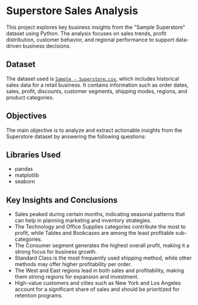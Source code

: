 # Superstore Sales Analysis

This project explores key business insights from the "Sample Superstore" dataset using Python. The analysis focuses on sales trends, profit distribution, customer behavior, and regional performance to support data-driven business decisions.

## Dataset

The dataset used is [`Sample - Superstore.csv`](https://www.kaggle.com/datasets/mostafasayedbasiony/super-store), which includes historical sales data for a retail business. It contains information such as order dates, sales, profit, discounts, customer segments, shipping modes, regions, and product categories.

## Objectives

The main objective is to analyze and extract actionable insights from the Superstore dataset by answering the following questions:

## Libraries Used

- pandas
- matplotlib
- seaborn

## Key Insights and Conclusions

- Sales peaked during certain months, indicating seasonal patterns that can help in planning marketing and inventory strategies.
- The Technology and Office Supplies categories contribute the most to profit, while Tables and Bookcases are among the least profitable sub-categories.
- The Consumer segment generates the highest overall profit, making it a strong focus for business growth.
- Standard Class is the most frequently used shipping method, while other methods may offer higher profitability per order.
- The West and East regions lead in both sales and profitability, making them strong regions for expansion and investment.
- High-value customers and cities such as New York and Los Angeles account for a significant share of sales and should be prioritized for retention programs.

